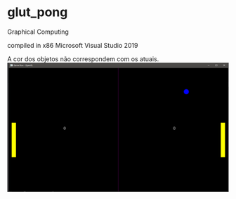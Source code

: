 # glut_pong
Graphical Computing

compiled in x86 Microsoft Visual Studio 2019

A cor dos objetos não correspondem com os atuais.
![alt text](https://github.com/Victor-Morvy/glut_pong/blob/main/README_img.png)
